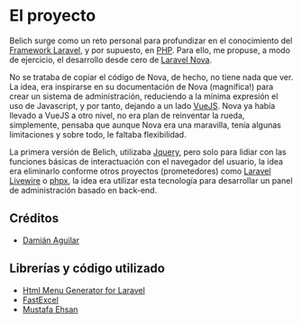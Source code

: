 # El proyecto

Belich surge como un reto personal para profundizar en el conocimiento del [Framework Laravel](https://laravel.com), y por supuesto, en [PHP](http://php.net). Para ello, me propuse, a modo de ejercicio, el desarrollo desde cero de [Laravel Nova](https://nova.laravel.com/). 

No se trataba de copiar el código de Nova, de hecho, no tiene nada que ver. La idea, era inspirarse en su documentación de Nova (magnífica!) para crear un sistema de administración, reduciendo a la mínima expresión el uso de Javascript, y por tanto, dejando a un lado [VueJS](https://vuejs.org/). Nova ya había llevado a VueJS a otro nivel, no era plan de reinventar la rueda, simplemente, pensaba que aunque Nova era una maravilla, tenía algunas limitaciones y sobre todo, le faltaba flexibilidad.

La primera versión de Belich, utilizaba [Jquery](https://jquery.com/), pero solo para lidiar con las funciones básicas de interactuación con el navegador del usuario, la idea era eliminarlo conforme otros proyectos (prometedores) como [Laravel Livewire](http://calebporzio.com/proof-of-concept-phoenix-liveview-for-laravel/) o [phpx](https://github.com/preprocess/example-phpx-live), la idea era utilizar esta tecnología para desarrollar un panel de administración basado en back-end.

## Créditos

- [Damián Aguilar](https://github.com/daguilarm/)

## Librerías y código utilizado

- [Html Menu Generator for Laravel](https://github.com/spatie/laravel-menu)
- [FastExcel](https://github.com/rap2hpoutre/fast-excel)
- [Mustafa Ehsan](http://mustafaehsan.com/2017/tailwind-css-building-a-login-page/)
